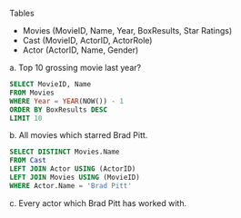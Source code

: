 Tables
- Movies (MovieID, Name, Year, BoxResults, Star Ratings)
- Cast (MovieID, ActorID, ActorRole)
- Actor (ActorID, Name, Gender)

a. Top 10 grossing movie last year?
```sql
SELECT MovieID, Name
FROM Movies
WHERE Year = YEAR(NOW()) - 1
ORDER BY BoxResults DESC
LIMIT 10
```
b. All movies which starred Brad Pitt.
```sql
SELECT DISTINCT Movies.Name
FROM Cast 
LEFT JOIN Actor USING (ActorID)
LEFT JOIN Movies USING (MovieID)
WHERE Actor.Name = 'Brad Pitt'
```
c. Every actor which Brad Pitt has worked with.
```sql

```
